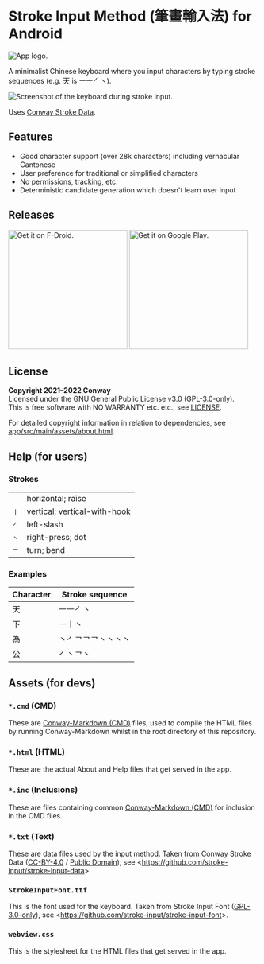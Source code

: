 # Stroke Input Method (筆畫輸入法) for Android

![App logo.](app/src/main/res/mipmap-hdpi/icon_launcher.png)

A minimalist Chinese keyboard where you input characters
by typing stroke sequences (e.g. 天 is ㇐㇐㇒㇔).

![Screenshot of the keyboard during stroke input.](stroke-input-screenshot.png)

Uses [Conway Stroke Data].

[Conway Stroke Data]: https://github.com/stroke-input/stroke-input-data


## Features

* Good character support (over 28k characters) including vernacular Cantonese
* User preference for traditional or simplified characters
* No permissions, tracking, etc.
* Deterministic candidate generation which doesn't learn user input


## Releases

[<img
    alt="Get it on F-Droid."
    src="https://gitlab.com/fdroid/artwork/-/raw/master/badge/get-it-on.png"
    width="240"
    height="auto">][f-droid]
[<img
    alt="Get it on Google Play."
    src="https://play.google.com/intl/en_us/badges/static/images/badges/en_badge_web_generic.png"
    width="240"
    height="auto">][google-play]

[f-droid]: https://f-droid.org/en/packages/io.github.yawnoc.strokeinput/
[google-play]: https://play.google.com/store/apps/details?id=io.github.yawnoc.strokeinput


## License

**Copyright 2021–2022 Conway** <br>
Licensed under the GNU General Public License v3.0 (GPL-3.0-only). <br>
This is free software with NO WARRANTY etc. etc., see [LICENSE]. <br>

For detailed copyright information in relation to dependencies,
see [app/src/main/assets/about.html].


## Help (for users)

### Strokes

<table>
  <tbody>
    <tr>
      <td><kbd>㇐</kbd></td>
      <td>horizontal; raise</td>
    </tr>
    <tr>
      <td><kbd>㇑</kbd></td>
      <td>vertical; vertical-with-hook</td>
    </tr>
    <tr>
      <td><kbd>㇒</kbd></td>
      <td>left-slash</td>
    </tr>
    <tr>
      <td><kbd>㇔</kbd></td>
      <td>right-press; dot</td>
    </tr>
    <tr>
      <td><kbd>㇖</kbd></td>
      <td>turn; bend</td>
    </tr>
  </tbody>
</table>

### Examples

| Character | Stroke sequence |
| - | - |
| 天 | ㇐㇐㇒㇔ |
| 下 | ㇐㇑㇔ |
| 為 | ㇔㇒㇖㇖㇖㇔㇔㇔㇔ |
| 公 | ㇒㇔㇖㇔ |


## Assets (for devs)

### `*.cmd` (CMD)

These are [Conway-Markdown (CMD)] files,
used to compile the HTML files by running Conway-Markdown
whilst in the root directory of this repository.

### `*.html` (HTML)

These are the actual About and Help files that get served in the app.

### `*.inc` (Inclusions)

These are files containing common [Conway-Markdown (CMD)]
for inclusion in the CMD files.

### `*.txt` (Text)

These are data files used by the input method.
Taken from Conway Stroke Data ([CC-BY-4.0] / [Public Domain]),
see <<https://github.com/stroke-input/stroke-input-data>>.

### `StrokeInputFont.ttf`

This is the font used for the keyboard.
Taken from Stroke Input Font ([GPL-3.0-only]),
see <<https://github.com/stroke-input/stroke-input-font>>.

### `webview.css`

This is the stylesheet for the HTML files that get served in the app.


[LICENSE]: LICENSE
[GPL-3.0-only]: https://www.gnu.org/licenses/
[CC-BY-4.0]: https://creativecommons.org/licenses/by/4.0/
[Public Domain]: https://creativecommons.org/publicdomain/zero/1.0/
[app/src/main/assets/about.html]:
  https://htmlpreview.github.io/?https://github.com/stroke-input/stroke-input-android/blob/master/app/src/main/assets/about.html
[Conway-Markdown (CMD)]:
  https://github.com/conway-markdown/conway-markdown
